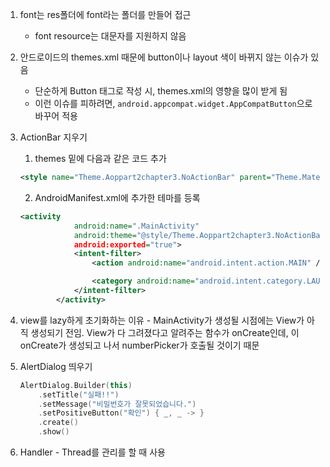 1. font는 res폴더에 font라는 폴더를 만들어 접근
   - font resource는 대문자를 지원하지 않음

2. 안드로이드의 themes.xml 때문에 button이나 layout 색이 바뀌지 않는 이슈가 있음
   - 단순하게 Button 태그로 작성 시,  themes.xml의 영향을 많이 받게 됨
   - 이런 이슈를 피하려면, `android.appcompat.widget.AppCompatButton`으로 바꾸어 적용

3. ActionBar 지우기

   1. themes 밑에 다음과 같은 코드 추가

   ```xml
   <style name="Theme.Aoppart2chapter3.NoActionBar" parent="Theme.MaterialComponents.DayNight.NoActionBar" />
   ```

   2. AndroidManifest.xml에 추가한 테마를 등록

   ```xml
   <activity
               android:name=".MainActivity"
               android:theme="@style/Theme.Aoppart2chapter3.NoActionBar" <!-- 테마 등록 -->
               android:exported="true">
               <intent-filter>
                   <action android:name="android.intent.action.MAIN" />
   
                   <category android:name="android.intent.category.LAUNCHER" />
               </intent-filter>
           </activity>
   ```

4. view를 lazy하게 초기화하는 이유 - MainActivity가 생성될 시점에는 View가 아직 생성되기 전임. View가 다 그려졌다고 알려주는 함수가 onCreate인데, 이 onCreate가 생성되고 나서 numberPicker가 호출될 것이기 때문

5. AlertDialog 띄우기

   ```kotlin
   AlertDialog.Builder(this)
       .setTitle("실패!!")
       .setMessage("비밀번호가 잘못되었습니다.")
       .setPositiveButton("확인") { _, _ -> }
       .create()
       .show()
   ```

6. Handler - Thread를 관리를 할 때 사용